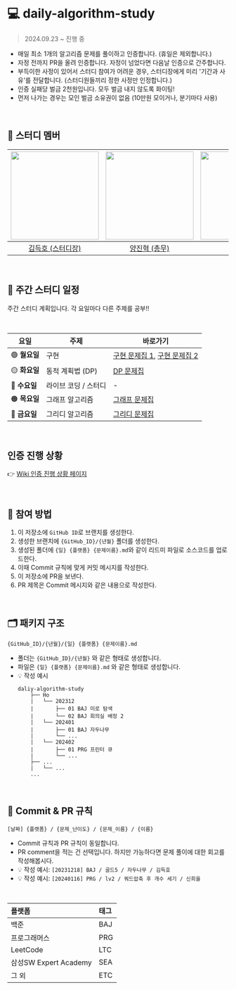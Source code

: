 # 💻 daily-algorithm-study
> 2024.09.23 ~ 진행 중
- 매일 최소 1개의 알고리즘 문제를 풀이하고 인증합니다. (휴일은 제외합니다.)
- 자정 전까지 PR을 올려 인증합니다. 자정이 넘었다면 다음날 인증으로 간주합니다.
- 부득이한 사정이 있어서 스터디 참여가 어려운 경우, 스터디장에게 미리 '기간과 사유'를 전달합니다. (스터디원들끼리 정한 사정만 인정합니다.)
- 인증 실패당 벌금 2천원입니다. 모두 벌금 내지 않도록 화이팅!
- 먼저 나가는 경우는 모인 벌금 소유권이 없음 (10만원 모이거나, 분기마다 사용)

<br>

## 👥 스터디 멤버
| <img src="https://avatars.githubusercontent.com/u/100784510?v=4" width="200"> | <img src ="https://avatars.githubusercontent.com/u/101380919?v=4" width="200"> | <img src ="https://avatars.githubusercontent.com/u/83682424?v=4" width="200"> | <img src ="https://avatars.githubusercontent.com/u/76093968?v=4" width="200"> | <img src ="https://avatars.githubusercontent.com/u/97165077?v=4" width="200"> |
| :---------------------------------------------------------------------------------------: | :----------------------------------------------------------------------------------------: | :-----------------------------------------------------------------------------------------: | :-----------------------------------------------------------------------------------------: | :-----------------------------------------------------------------------------------------: |
|                         [김득호 (스터디장)](https://github.com/subsub97)                         |                          [양진혁 (총무)](https://github.com/YangJinHyeok)                          |                          [신희을](https://github.com/ShinHeeEul)                          |                             [김민중](https://github.com/kmj-99)                             |                             [이재인](https://github.com/JaeIn1)                             |
<br>

## 📅 주간 스터디 일정

주간 스터디 계획입니다. 각 요일마다 다른 주제를 공부!!

<br>

| **요일**  | **주제**          | **바로가기**  |
|----------|------------------|-------------|
| 🟢 **월요일**  | 구현            |  [구현 문제집 1](https://www.acmicpc.net/workbook/view/1152), [구현 문제집 2](https://www.acmicpc.net/workbook/view/2771) |
| 🟡 **화요일**  | 동적 계획법 (DP)  | [DP 문제집](https://www.acmicpc.net/workbook/view/2163) |
| 🔵 **수요일**  | 라이브 코딩 / 스터디 | - |
| 🟠 **목요일**  | 그래프 알고리즘    | [그래프 문제집](https://www.acmicpc.net/workbook/view/1152) |
| 🔴 **금요일**  | 그리디 알고리즘    | [그리디 문제집](https://www.acmicpc.net/workbook/view/3978) |

<br>

## 인증 진행 상황
👉 [Wiki 인증 진행 상황 페이지](https://github.com/hi-min-study/daliy-algorithm-study/wiki/%EC%9D%B8%EC%A6%9D-%EC%A7%84%ED%96%89-%EC%83%81%ED%99%A9)

<br>

## 💚 참여 방법
1. 이 저장소에 ```GitHub ID```로 브랜치를 생성한다.
2. 생성한 브랜치에 ```{GitHub_ID}/{년월}``` 폴더를 생성한다.
3. 생성된 폴더에 ```{일} {플랫폼} {문제이름}.md```와 같이 리드미 파일로 소스코드를 업로드한다.
4. 이때 Commit 규칙에 맞게 커밋 메시지를 작성한다.
5. 이 저장소에 PR을 보낸다.
6. PR 제목은 Commit 메시지와 같은 내용으로 작성한다.

<br>

## 🗂️ 패키지 구조
```
{GitHub_ID}/{년월}/{일} {플랫폼} {문제이름}.md
```
- 폴더는 ```{GitHub_ID}/{년월}``` 와 같은 형태로 생성합니다.
- 파일은 ```{일} {플랫폼} {문제이름}.md``` 와 같은 형태로 생성합니다.
- 💡 작성 예시
  ```
  daliy-algorithm-study
      ├── Ho
      |   └── 202312
      |       ├── 01 BAJ 미로 탐색
      |       └── 02 BAJ 회의실 배정 2
      |   └── 202401
      |       ├── 01 BAJ 자두나무
      |       └── ...
      |   └── 202402
      |       ├── 01 PRG 프린터 큐
      |       └── ...
      ├── ...
      |   └── ...
      ...
  ```

<br>

## 📍 Commit & PR 규칙
```
[날짜] {플랫폼} / {문제_난이도} / {문제_이름} / {이름}
```
  - Commit 규칙과 PR 규칙이 동일합니다.
  - PR comment을 적는 건 선택입니다. 하지만 가능하다면 문제 풀이에 대한 회고를 작성해봅시다.
  - 💡 작성 예시: ```[20231218] BAJ / 골드5 / 자두나무 / 김득호```
  - 💡 작성 예시: ```[20240116] PRG / lv2 / 쿼드압축 후 개수 세기 / 신희을```

<br>

| 플랫폼    | 태그  |
|:-------|:----|
| 백준     | BAJ |
| 프로그래머스 | PRG |
| LeetCode  | LTC |
| 삼성SW Expert Academy | SEA |
| 그 외  | ETC |

<br>
